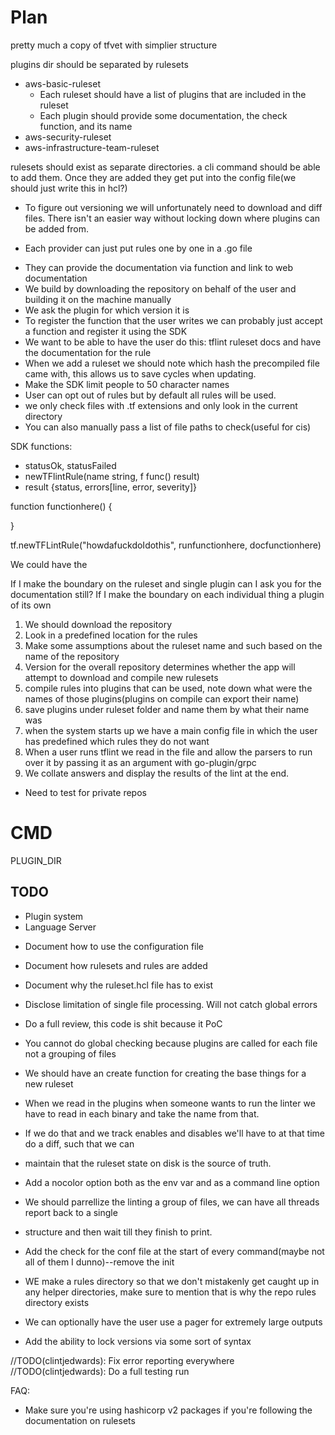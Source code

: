 # Plan

pretty much a copy of tfvet with simplier structure

plugins dir should be separated by rulesets

- aws-basic-ruleset
  - Each ruleset should have a list of plugins that are included in the ruleset
  - Each plugin should provide some documentation, the check function, and its name
- aws-security-ruleset
- aws-infrastructure-team-ruleset

rulesets should exist as separate directories. a cli command should be able to add them.
Once they are added they get put into the config file(we should just write this in hcl?)

- To figure out versioning we will unfortunately need to download and diff files. There isn't an
  easier way without locking down where plugins can be added from.

* Each provider can just put rules one by one in a .go file

- They can provide the documentation via function and link to web documentation
- We build by downloading the repository on behalf of the user and building it on the machine manually
- We ask the plugin for which version it is
- To register the function that the user writes we can probably just accept a function and register it using the SDK
- We want to be able to have the user do this: tflint ruleset docs <name> and have the documentation for the rule
- When we add a ruleset we should note which hash the precompiled file came with, this allows us to save cycles when
  updating.
- Make the SDK limit people to 50 character names
- User can opt out of rules but by default all rules will be used.
- we only check files with .tf extensions and only look in the current directory
- You can also manually pass a list of file paths to check(useful for cis)

SDK functions:

- statusOk, statusFailed
- newTFlintRule(name string, f func() result)
- result {status, errors[line, error, severity]}

function functionhere() {

}

tf.newTFLintRule("howdafuckdoIdothis", runfunctionhere, docfunctionhere)

We could have the

If I make the boundary on the ruleset and single plugin can I ask you for the documentation still?
If I make the boundary on each individual thing a plugin of its own

1. We should download the repository
2. Look in a predefined location for the rules
3. Make some assumptions about the ruleset name and such based on the name of the repository
4. Version for the overall repository determines whether the app will attempt to download and compile new rulesets
5. compile rules into plugins that can be used, note down what were the names of those plugins(plugins on compile can export their name)
6. save plugins under ruleset folder and name them by what their name was
7. when the system starts up we have a main config file in which the user has predefined which rules they do not want
8. When a user runs tflint we read in the file and allow the parsers to run over it by passing it as an argument with go-plugin/grpc
9. We collate answers and display the results of the lint at the end.

- Need to test for private repos

# CMD

PLUGIN_DIR

## TODO

- Plugin system
- Language Server

* Document how to use the configuration file
* Document how rulesets and rules are added
* Document why the ruleset.hcl file has to exist
* Disclose limitation of single file processing. Will not catch global errors
* Do a full review, this code is shit because it PoC
* You cannot do global checking because plugins are called for each file not a grouping of files
* We should have an create function for creating the base things for a new ruleset

* When we read in the plugins when someone wants to run the linter we have to read in each binary and take the name from that.
* If we do that and we track enables and disables we'll have to at that time do a diff, such that we can
* maintain that the ruleset state on disk is the source of truth.
* Add a nocolor option both as the env var and as a command line option

* We should parrellize the linting a group of files, we can have all threads report back to a single
* structure and then wait till they finish to print.
* Add the check for the conf file at the start of every command(maybe not all of them I dunno)--remove the init
* WE make a rules directory so that we don't mistakenly get caught up in any helper directories, make sure to mention that is why the repo rules directory exists
* We can optionally have the user use a pager for extremely large outputs
* Add the ability to lock versions via some sort of syntax

//TODO(clintjedwards): Fix error reporting everywhere
//TODO(clintjedwards): Do a full testing run

FAQ:

- Make sure you're using hashicorp v2 packages if you're following the documentation on rulesets
